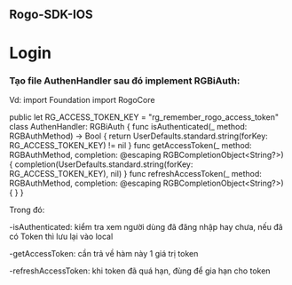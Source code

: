 ## Rogo-SDK-IOS

# Login


### Tạo file AuthenHandler sau đó implement RGBiAuth:

Vd:
import Foundation
import RogoCore

public let RG_ACCESS_TOKEN_KEY = "rg_remember_rogo_access_token"
class AuthenHandler: RGBiAuth {
    func isAuthenticated(_ method: RGBAuthMethod) -> Bool {
        return UserDefaults.standard.string(forKey: RG_ACCESS_TOKEN_KEY) != nil
    }
    func getAccessToken(_ method: RGBAuthMethod, completion: @escaping RGBCompletionObject<String?>) {
        completion(UserDefaults.standard.string(forKey: RG_ACCESS_TOKEN_KEY), nil)
    }
    func refreshAccessToken(_ method: RGBAuthMethod, completion: @escaping RGBCompletionObject<String?>) {
    }
}

Trong đó:

-isAuthenticated: kiểm tra xem người dùng đã đăng nhập hay chưa, nếu đã có Token thì lưu lại vào local

-getAccessToken: cần trả về hàm này 1 giá trị token <rogo Token>

-refreshAccessToken: khi token đã quá hạn, đùng để gia hạn cho token


